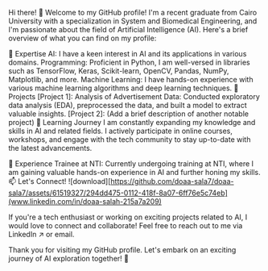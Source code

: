 Hi there! 👋
Welcome to my GitHub profile! I'm a recent graduate from Cairo University with a specialization in System and Biomedical Engineering, and I'm passionate about the field of Artificial Intelligence (AI). Here's a brief overview of what you can find on my profile:

🔬 Expertise
AI: I have a keen interest in AI and its applications in various domains.
Programming: Proficient in Python, I am well-versed in libraries such as TensorFlow, Keras, Scikit-learn, OpenCV, Pandas, NumPy, Matplotlib, and more.
Machine Learning: I have hands-on experience with various machine learning algorithms and deep learning techniques.
🚀 Projects
[Project 1]: Analysis of Advertisement Data: Conducted exploratory data analysis (EDA), preprocessed the data, and built a model to extract valuable insights.
[Project 2]: (Add a brief description of another notable project)
🌱 Learning Journey
I am constantly expanding my knowledge and skills in AI and related fields. I actively participate in online courses, workshops, and engage with the tech community to stay up-to-date with the latest advancements.

💼 Experience
Trainee at NTI: Currently undergoing training at NTI, where I am gaining valuable hands-on experience in AI and further honing my skills.
📫 Let's Connect!
![download][https://github.com/doaa-sala7/doaa-sala7/assets/61519327/294dd475-0112-418f-8a07-6ff76e5c74eb](www.linkedin.com/in/doaa-salah-215a7a209)


If you're a tech enthusiast or working on exciting projects related to AI, I would love to connect and collaborate! Feel free to reach out to me via LinkedIn ↗ or email.

Thank you for visiting my GitHub profile. Let's embark on an exciting journey of AI exploration together! 🤖



